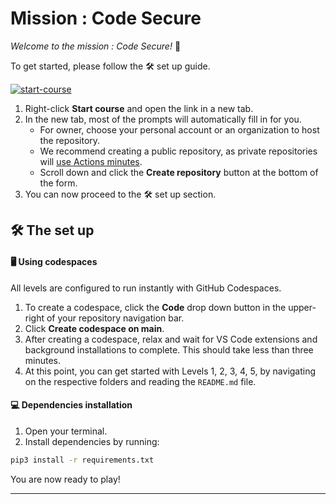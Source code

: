 # Mission : Code Secure

_Welcome to the mission : Code Secure!_ :wave:

To get started, please follow the 🛠️ set up guide.

[![start-course](https://user-images.githubusercontent.com/1221423/235727646-4a590299-ffe5-480d-8cd5-8194ea184546.svg)](https://github.com/new?template_owner=nsakjinh-ui&template_name=Biomerieux----Use-case&owner=%40me&name=biomerieux-use-case&description=Repository+created+from+Biomerieux----Use-case+template&visibility=public)



1. Right-click **Start course** and open the link in a new tab.
1. In the new tab, most of the prompts will automatically fill in for you.
   - For owner, choose your personal account or an organization to host the repository.
   - We recommend creating a public repository, as private repositories will [use Actions minutes](https://docs.github.com/en/billing/managing-billing-for-github-actions/about-billing-for-github-actions).
   - Scroll down and click the **Create repository** button at the bottom of the form.
1. You can now proceed to the 🛠️ set up section.

## 🛠️ The set up

#### 🖥️ Using codespaces

All levels are configured to run instantly with GitHub Codespaces.

1. To create a codespace, click the **Code** drop down button in the upper-right of your repository navigation bar.
1. Click **Create codespace on main**.
1. After creating a codespace, relax and wait for VS Code extensions and background installations to complete. This should take less than three minutes.
1. At this point, you can get started with Levels 1, 2, 3, 4, 5, by navigating on the respective folders and reading the `README.md` file.



#### 💻 Dependencies installation

1. Open your terminal.
8. Install dependencies by running:

```bash
pip3 install -r requirements.txt
```
You are now ready to play!

<footer>



---
